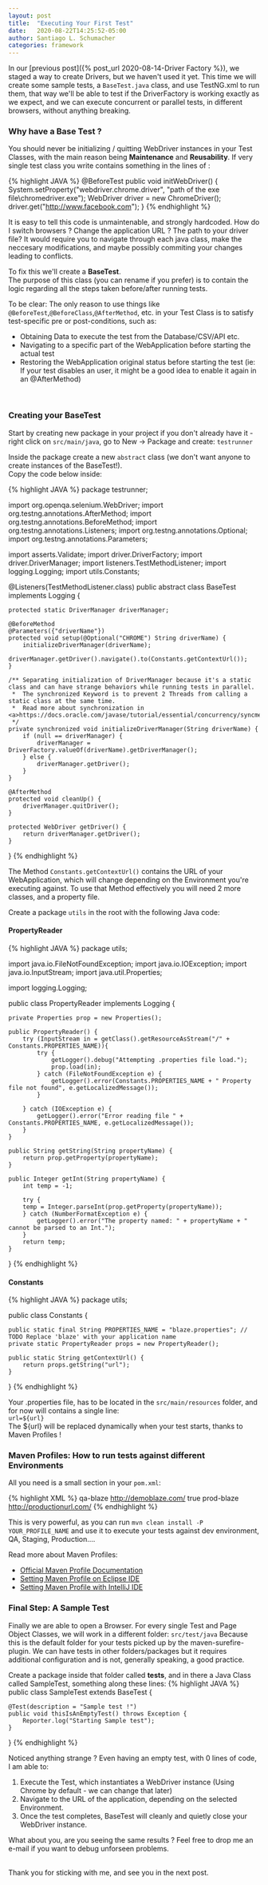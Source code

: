 ```yaml
---
layout: post
title:  "Executing Your First Test"
date:   2020-08-22T14:25:52-05:00
author: Santiago L. Schumacher
categories: framework
---
```


In our [previous post]({% post_url 2020-08-14-Driver Factory %}), we staged a way to create Drivers, but we haven't used it yet.
This time we will create some sample tests, a <code>BaseTest.java</code> class, and use TestNG.xml to run them, that way we'll be able to test if
the DriverFactory is working exactly as we expect, and we can execute concurrent or parallel tests, in different browsers, without anything breaking.
 
<h3>Why have a Base Test ?</h3>

You should never be initializing / quitting WebDriver instances in your Test Classes, with the main reason being <strong>Maintenance</strong> and <strong>Reusability</strong>.
If very single test class you write contains something in the lines of : <br/>

{% highlight JAVA %}
@BeforeTest
public void initWebDriver() {
	System.setProperty("webdriver.chrome.driver", "path of the exe file\\chromedriver.exe");
	WebDriver driver = new ChromeDriver();
	driver.get("http://www.facebook.com");
}
{% endhighlight %}

It is easy to tell this code is unmaintenable, and strongly hardcoded. How do I switch browsers ? Change the application URL ? The path to your driver file? It would require you
to navigate through each java class, make the neccesary modifications, and maybe possibly commiting your changes leading to conflicts. <br />

To fix this we'll create a <strong>BaseTest</strong>. <br />
The purpose of this class (you can rename if you prefer) is to contain the logic regarding all the steps taken before/after running tests. <br />

To be clear: The only reason to use things like <code>@BeforeTest</code>,<code>@BeforeClass</code>,<code>@AfterMethod</code>, etc. in your Test Class is to satisfy test-specific pre or post-conditions, such as:

<ul>
  <li>Obtaining Data to execute the test from the Database/CSV/API etc.</li>
  <li>Navigating to a specific part of the WebApplication before starting the actual test</li>
  <li>Restoring the WebApplication original status before starting the test (ie: If your test disables an user, it might be a good idea to enable it again in an @AfterMethod)</li>
</ul>
<br />
<h3> Creating your BaseTest </h3>
Start by creating new package in your project if you don't already have it - right click on <code>src/main/java</code>, go to New -> Package and create:
<code>testrunner</code>

Inside the package create a new <code>abstract</code> class (we don't want anyone to create instances of the BaseTest!). <br />
Copy the code below inside: <br />

{% highlight JAVA %}
package testrunner;

import org.openqa.selenium.WebDriver;
import org.testng.annotations.AfterMethod;
import org.testng.annotations.BeforeMethod;
import org.testng.annotations.Listeners;
import org.testng.annotations.Optional;
import org.testng.annotations.Parameters;

import asserts.Validate;
import driver.DriverFactory;
import driver.DriverManager;
import listeners.TestMethodListener;
import logging.Logging;
import utils.Constants;

@Listeners(TestMethodListener.class)
public abstract class BaseTest implements Logging {
	
	protected static DriverManager driverManager;
	
	@BeforeMethod
	@Parameters({"driverName"})
	protected void setup(@Optional("CHROME") String driverName) {		
		initializeDriverManager(driverName);	
		driverManager.getDriver().navigate().to(Constants.getContextUrl());
	}
	
	/** Separating initialization of DriverManager because it's a static class and can have strange behaviors while running tests in parallel.
	 *  The synchronized Keyword is to prevent 2 Threads from calling a static class at the same time.
	 *  Read more about synchronization in <a>https://docs.oracle.com/javase/tutorial/essential/concurrency/syncmeth.html</a>
	 */
	private synchronized void initializeDriverManager(String driverName) {
		if (null == driverManager) {
			driverManager = DriverFactory.valueOf(driverName).getDriverManager();
		} else {
			driverManager.getDriver();
		}
	}
	
	@AfterMethod
	protected void cleanUp() {
		driverManager.quitDriver();
	}
	
	protected WebDriver getDriver() {
		return driverManager.getDriver();
	}
}
{% endhighlight %}

 The Method <code>Constants.getContextUrl()</code> contains the URL of your WebApplication, which will change depending on the Environment you're executing against.
 To use that Method effectively you will need 2 more classes, and a property file.
 
 Create a package <code>utils</code> in the root with the following Java code:
 <h4>PropertyReader</h4>
{% highlight JAVA %}
package utils;

import java.io.FileNotFoundException;
import java.io.IOException;
import java.io.InputStream;
import java.util.Properties;

import logging.Logging;

public class PropertyReader implements Logging {

    private Properties prop = new Properties();

    public PropertyReader() {   	
        try (InputStream in = getClass().getResourceAsStream("/" + Constants.PROPERTIES_NAME)){
            try {
            	getLogger().debug("Attempting .properties file load.");
                prop.load(in);
            } catch (FileNotFoundException e) {
            	getLogger().error(Constants.PROPERTIES_NAME + " Property file not found", e.getLocalizedMessage());
            } 
        
        } catch (IOException e) {
        	getLogger().error("Error reading file " + Constants.PROPERTIES_NAME, e.getLocalizedMessage());
        }
    }

    public String getString(String propertyName) {
        return prop.getProperty(propertyName);
    }
    
    public Integer getInt(String propertyName) {
    	int temp = -1;
    	
    	try {
		temp = Integer.parseInt(prop.getProperty(propertyName));
    	} catch (NumberFormatException e) {
    		getLogger().error("The property named: " + propertyName + " cannot be parsed to an Int.");
    	}
        return temp;
    }
}
{% endhighlight %}
<br />
 
<h4>Constants</h4>
{% highlight JAVA %}
package utils;

public class Constants {

	public static final String PROPERTIES_NAME = "blaze.properties"; // TODO Replace 'blaze' with your application name
	private static PropertyReader props = new PropertyReader();
	
	public static String getContextUrl() {
		return props.getString("url");
	}
}
{% endhighlight %}

Your .properties file, has to be located in the <code>src/main/resources</code> folder, and for now will contains a single line: <br />
<code>url=${url}</code>
<br />
The ${url} will be replaced dynamically when your test starts, thanks to Maven Profiles ! 

<h3>Maven Profiles: How to run tests against different Environments</h3>

All you need is a small section in your <code>pom.xml</code>:

{% highlight XML %}
<profiles>
	<profile>
		<id>qa-blaze</id> <!-- Set to any name you want your profile to have -->
		<properties>
			<url>http://demoblaze.com/</url> <!-- This value is dynamically replaced in your properties file depending on your selected Profile. -->
		</properties>
		<activation>
			<activeByDefault>true</activeByDefault>
		</activation>
	</profile>
	<profile>
		<id>prod-blaze</id>
		<properties>
			<url>http://productionurl.com/</url> <!-- Set to the URL of your application. -->
		</properties>
	</profile>
</profiles>
{% endhighlight %}	

This is very powerful, as you can run <code>mvn clean install -P YOUR_PROFILE_NAME</code> and use it to execute your tests against dev environment, QA, Staging, Production....

Read more about Maven Profiles:
<ul>
  <li><a href="https://maven.apache.org/guides/introduction/introduction-to-profiles.html">Official Maven Profile Documentation</a></li>
  <li><a href="https://www.eclipse.org/lists/m2e-users/msg04586.html#:~:text=Here's%20how%20it%20works%20%3A,new%20Maven%20Profile%20selection%20interface.">Setting Maven Profile on Eclipse IDE</a></li>
  <li><a href="https://www.jetbrains.com/help/idea/work-with-maven-profiles.html#activate_maven_profiles">Setting Maven Profile with IntelliJ IDE</a></li>
</ul>

<h3>Final Step: A Sample Test</h3>

Finally we are able to open a Browser. 
For every single Test and Page Object Classes, we will work in a different folder:
<code>src/test/java</code>
Because this is the default folder for your tests picked up by the maven-surefire-plugin. We can have tests in other folders/packages but it requires additional configuration 
and is not, generally speaking, a good practice.

Create a package inside that folder called <strong>tests</strong>, and in there a Java Class called SampleTest, something along these lines:
{% highlight JAVA %}
public class SampleTest extends BaseTest {

	@Test(description = "Sample test !")
	public void thisIsAnEmptyTest() throws Exception {
		Reporter.log("Starting Sample test");
	}
}
{% endhighlight %}

Noticed anything strange ?
Even having an empty test, with 0 lines of code, I am able to:

<ol>
  <li>Execute the Test, which instantiates a WebDriver instance (Using Chrome by default - we can change that later)</li>
  <li>Navigate to the URL of the application, depending on the selected Environment.</li>
  <li>Once the test completes, BaseTest will cleanly and quietly close your WebDriver instance.</li>
</ol>

What about you, are you seeing the same results ? Feel free to drop me an e-mail if you want to debug unforseen problems.

<br/>
Thank you for sticking with me, and see you in the next post.
		



 

